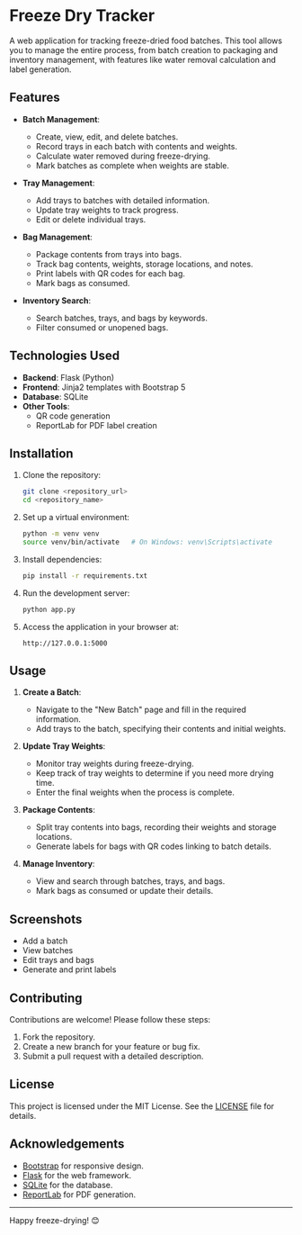 # Freeze Dry Tracker

A web application for tracking freeze-dried food batches. This tool allows you to manage the entire process, from batch creation to packaging and inventory management, with features like water removal calculation and label generation.

## Features

- **Batch Management**:
  - Create, view, edit, and delete batches.
  - Record trays in each batch with contents and weights.
  - Calculate water removed during freeze-drying.
  - Mark batches as complete when weights are stable.

- **Tray Management**:
  - Add trays to batches with detailed information.
  - Update tray weights to track progress.
  - Edit or delete individual trays.

- **Bag Management**:
  - Package contents from trays into bags.
  - Track bag contents, weights, storage locations, and notes.
  - Print labels with QR codes for each bag.
  - Mark bags as consumed.

- **Inventory Search**:
  - Search batches, trays, and bags by keywords.
  - Filter consumed or unopened bags.

## Technologies Used

- **Backend**: Flask (Python)
- **Frontend**: Jinja2 templates with Bootstrap 5
- **Database**: SQLite
- **Other Tools**:
  - QR code generation
  - ReportLab for PDF label creation

## Installation

1. Clone the repository:
   ```bash
   git clone <repository_url>
   cd <repository_name>
   ```

2. Set up a virtual environment:
   ```bash
   python -m venv venv
   source venv/bin/activate   # On Windows: venv\Scripts\activate
   ```

3. Install dependencies:
   ```bash
   pip install -r requirements.txt
   ```

4. Run the development server:
   ```bash
   python app.py
   ```

5. Access the application in your browser at:
   ```
   http://127.0.0.1:5000
   ```

## Usage

1. **Create a Batch**:
   - Navigate to the "New Batch" page and fill in the required information.
   - Add trays to the batch, specifying their contents and initial weights.

2. **Update Tray Weights**:
   - Monitor tray weights during freeze-drying.
   - Keep track of tray weights to determine if you need more drying time.
   - Enter the final weights when the process is complete.

3. **Package Contents**:
   - Split tray contents into bags, recording their weights and storage locations.
   - Generate labels for bags with QR codes linking to batch details.

4. **Manage Inventory**:
   - View and search through batches, trays, and bags.
   - Mark bags as consumed or update their details.

## Screenshots

- Add a batch
- View batches
- Edit trays and bags
- Generate and print labels

## Contributing

Contributions are welcome! Please follow these steps:

1. Fork the repository.
2. Create a new branch for your feature or bug fix.
3. Submit a pull request with a detailed description.

## License

This project is licensed under the MIT License. See the [LICENSE](LICENSE) file for details.

## Acknowledgements

- [Bootstrap](https://getbootstrap.com/) for responsive design.
- [Flask](https://flask.palletsprojects.com/) for the web framework.
- [SQLite](https://www.sqlite.org/) for the database.
- [ReportLab](https://www.reportlab.com/) for PDF generation.

---

Happy freeze-drying! 😊
